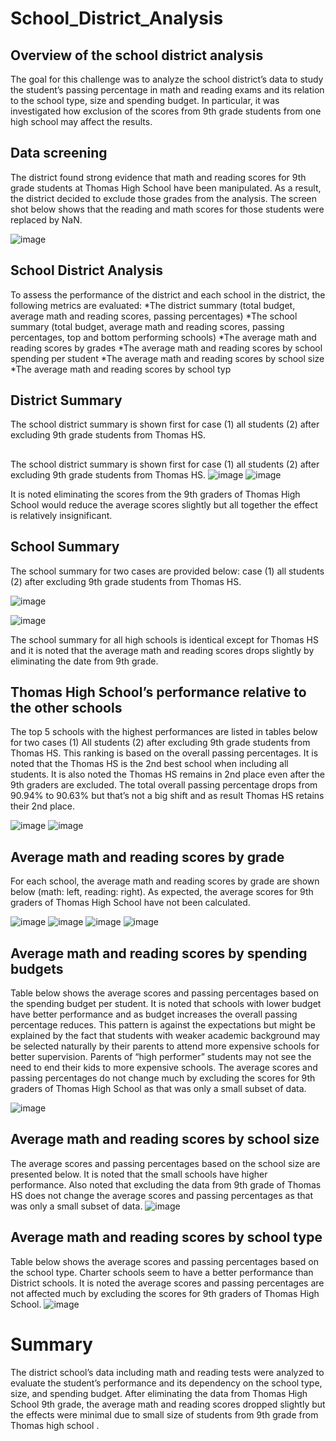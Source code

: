 # School_District_Analysis
## Overview of the school district analysis
The goal for this challenge was to analyze the school district’s data to study the student’s passing percentage in math and reading exams and its relation to the school type, size and spending budget. In particular, it was investigated how exclusion of the scores from 9th grade students from one high school may affect the results.

## Data screening  
The district found strong evidence that math and reading scores  for 9th grade students at Thomas High School have been manipulated. As a result, the district decided to exclude those grades from the analysis. The screen shot below shows that the reading and math scores for those students were replaced by NaN. 

![image](https://user-images.githubusercontent.com/58461542/167281694-c1794f44-1dcd-4f1c-8ffc-8411afd1037e.png)


## School District Analysis
To assess the performance of the district and each school in the district, the following metrics are evaluated:
*The district summary (total budget, average math and reading scores, passing percentages)
*The school summary (total budget, average math and reading scores, passing percentages, top and bottom performing schools)
*The average math and reading scores by grades
*The average math and reading scores by school spending per student
*The average math and reading scores by school size
*The average math and reading scores by school typ

## District Summary
The school district summary is shown first for case (1) all students (2) after excluding 9th grade students from Thomas HS. 

##
The school district summary is shown first for case (1) all students (2) after excluding 9th grade students from Thomas HS. 
![image](https://user-images.githubusercontent.com/58461542/167281777-890cb995-cd95-4b58-9306-7c52b5890cc1.png)
![image](https://user-images.githubusercontent.com/58461542/167281780-263c748e-9778-475a-acea-5ee2298c913a.png)

It is noted eliminating the scores from the 9th graders of Thomas High School would reduce the average scores slightly but all together the effect is relatively insignificant. 

## School Summary
The school summary for two cases are provided below: case (1) all students (2) after excluding 9th grade students from Thomas HS. 

![image](https://user-images.githubusercontent.com/58461542/167281788-149168bc-482f-4c20-9743-9d90f5dcae96.png)

![image](https://user-images.githubusercontent.com/58461542/167281791-83bd36bf-1256-4ed0-8b41-9f3141c6745e.png)

The school   summary for all high schools is identical except for Thomas HS and it is noted that the average math and reading scores drops slightly by eliminating the date from 9th grade. 
## Thomas High School’s performance relative to the other schools
The top 5 schools with the highest performances are listed in tables below for two cases (1) All students (2) after excluding 9th grade students from Thomas HS. This ranking is based on the overall passing percentages. It is noted that the Thomas HS is the 2nd best school when including all students. It is also noted the Thomas HS remains in 2nd place even after the 9th graders are excluded. The total overall passing percentage drops from 90.94% to 90.63% but that’s not a big shift and as result Thomas HS retains their 2nd place.

![image](https://user-images.githubusercontent.com/58461542/167282171-c81e8495-8862-421c-a75d-4525fe6c6d74.png)
![image](https://user-images.githubusercontent.com/58461542/167281800-cd7b5da5-78df-4030-b71d-4944683057c5.png)

## Average math and reading scores by grade
For each school, the average math and reading scores by grade are shown below (math: left, reading: right). As expected, the average scores for 9th graders of Thomas High School have not been calculated. 

![image](https://user-images.githubusercontent.com/58461542/167281805-814cdfc7-2339-44ba-8a75-e08be3a767dd.png)
![image](https://user-images.githubusercontent.com/58461542/167281807-139d387e-c330-4ec1-b922-a70d54f05135.png)
![image](https://user-images.githubusercontent.com/58461542/167281808-40937b78-47ba-4e1b-9ccf-529d6b6ec5c1.png)
![image](https://user-images.githubusercontent.com/58461542/167281809-2f313bfa-efd5-4ada-9825-9b1e49efbe1a.png)

## Average math and reading scores by spending budgets
Table below shows the average scores and passing percentages based on the spending budget per student. It is noted that schools with lower budget have  better performance and as budget increases the overall passing percentage reduces. This pattern is against the expectations but might be explained by the fact that students with weaker academic background may be selected naturally by their parents to attend more expensive schools for better supervision. Parents of “high performer” students may not see the need to end their kids to more expensive schools. The average scores and passing percentages do not change much by excluding the scores for 9th graders of Thomas High School as that was only a small subset of data.

![image](https://user-images.githubusercontent.com/58461542/167281813-e32b65ea-2309-48a2-b5bb-166a08a20f56.png)

## Average math and reading scores by school size
The average scores and passing percentages based on the school size are presented below. It is noted that the small schools have higher performance.  Also noted that excluding the data from 9th grade of Thomas HS does not change the average scores and passing percentages as that was only a small subset of data.
![image](https://user-images.githubusercontent.com/58461542/167281816-c47e2b79-d8eb-4bd6-a41e-b9545d11d957.png)




## Average math and reading scores by school type
Table below shows the average scores and passing percentages based on the school type. Charter schools seem to have a better performance than District schools.  It is noted the average scores and passing percentages are not affected much by excluding the scores for 9th graders of Thomas High School.
![image](https://user-images.githubusercontent.com/58461542/167281827-5cfcb795-9387-489c-a26d-1e24719d7b39.png)

# Summary
The district school’s data including math and reading tests were analyzed to evaluate the student’s performance and its dependency on the school type, size, and spending budget. After eliminating the data from Thomas High School 9th grade, the average math and reading scores dropped slightly but the effects were minimal due to small size of students from 9th grade from Thomas high school . 





















